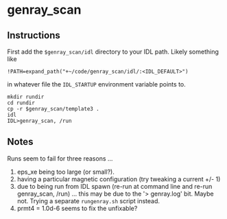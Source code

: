 # genray_scan
## Instructions
First add the `$genray_scan/idl` directory to your IDL path. Likely something like

```
!PATH=expand_path("+~/code/genray_scan/idl/:<IDL_DEFAULT>")
```
in whatever file the `IDL_STARTUP` environment variable points to.

```
mkdir rundir
cd rundir
cp -r $genray_scan/template3 .
idl
IDL>genray_scan, /run
```

## Notes
Runs seem to fail for three reasons ...

1. eps_xe being too large (or small?).
2. having a particular magnetic configuration (try tweaking a current +/- 1)
3. due to being run from IDL spawn (re-run at command line and re-run genray_scan, /run) ... this may be due to the '> genray.log' bit. Maybe not. Trying a separate `rungenray.sh` script instead.
4. prmt4 = 1.0d-6 seems to fix the unfixable?
